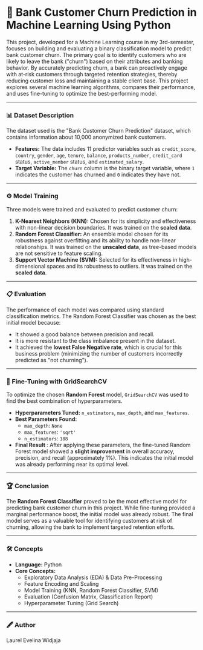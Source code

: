 # 🏦 Bank Customer Churn Prediction in Machine Learning Using Python
This project, developed for a Machine Learning course in my 3rd-semester, focuses on building and evaluating a binary classification model to predict bank customer churn. The primary goal is to identify customers who are likely to leave the bank ("churn") based on their attributes and banking behavior.
By accurately predicting churn, a bank can proactively engage with at-risk customers through targeted retention strategies, thereby reducing customer loss and maintaining a stable client base. This project explores several machine learning algorithms, compares their performance, and uses fine-tuning to optimize the best-performing model.

---

### 📊 Dataset Description
The dataset used is the "Bank Customer Churn Prediction" dataset, which contains information about 10,000 anonymized bank customers.
* **Features:** The data includes 11 predictor variables such as `credit_score`, `country`, `gender`, `age`, `tenure`, `balance`, `products_number`, `credit_card` status, `active_member` status, and `estimated_salary`.
* **Target Variable:** The `churn` column is the binary target variable, where `1` indicates the customer has churned and `0` indicates they have not.

---

### ⚙️ Model Training 
Three models were trained and evaluated to predict customer churn:
1.  **K-Nearest Neighbors (KNN):** Chosen for its simplicity and effectiveness with non-linear decision boundaries. It was trained on the **scaled data**.
2.  **Random Forest Classifier:** An ensemble model chosen for its robustness against overfitting and its ability to handle non-linear relationships. It was trained on the **unscaled data**, as tree-based models are not sensitive to feature scaling.
3.  **Support Vector Machine (SVM):** Selected for its effectiveness in high-dimensional spaces and its robustness to outliers. It was trained on the **scaled data**.

---

### 📋 Evaluation
The performance of each model was compared using standard classification metrics. The Random Forest Classifier was chosen as the best initial model because:
* It showed a good balance between precision and recall.
* It is more resistant to the class imbalance present in the dataset.
* It achieved the **lowest False Negative rate**, which is crucial for this business problem (minimizing the number of customers incorrectly predicted as "not churning").

---

### 🔧 Fine-Tuning with GridSearchCV
To optimize the chosen **Random Forest** model, `GridSearchCV` was used to find the best combination of hyperparameters.
* **Hyperparameters Tuned:** `n_estimators`, `max_depth`, and `max_features`.
* **Best Parameters Found:**
    * `max_depth`: `None`
    * `max_features`: `'sqrt'`
    * `n_estimators`: `188`
* **Final Result** : After applying these parameters, the fine-tuned Random Forest model showed a **slight improvement** in overall accuracy, precision, and recall (approximately 1%). This indicates the initial model was already performing near its optimal level.

---

### 🏆 Conclusion
The **Random Forest Classifier** proved to be the most effective model for predicting bank customer churn in this project. While fine-tuning provided a marginal performance boost, the initial model was already robust. The final model serves as a valuable tool for identifying customers at risk of churning, allowing the bank to implement targeted retention efforts.

---
### 🛠️ Concepts
* **Language:** Python
* **Core Concepts:**
    * Exploratory Data Analysis (EDA) & Data Pre-Processing
    * Feature Encoding and Scaling
    * Model Training (KNN, Random Forest Classifier, SVM)
    * Evaluation (Confusion Matrix, Classification Report)
    * Hyperparameter Tuning (Grid Search)

---

### 🖋 Author
Laurel Evelina Widjaja
